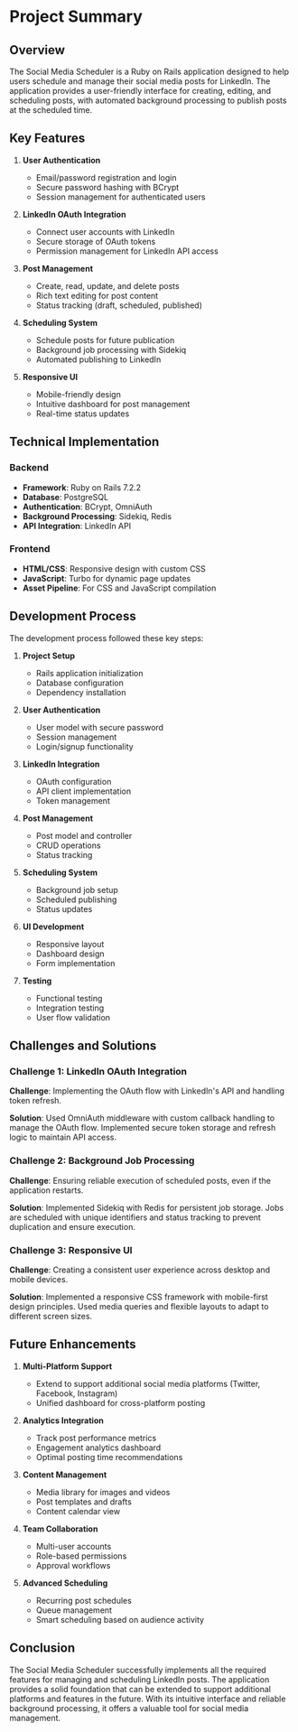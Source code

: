 # Project Summary

## Overview

The Social Media Scheduler is a Ruby on Rails application designed to help users schedule and manage their social media posts for LinkedIn. The application provides a user-friendly interface for creating, editing, and scheduling posts, with automated background processing to publish posts at the scheduled time.

## Key Features

1. **User Authentication**
   - Email/password registration and login
   - Secure password hashing with BCrypt
   - Session management for authenticated users

2. **LinkedIn OAuth Integration**
   - Connect user accounts with LinkedIn
   - Secure storage of OAuth tokens
   - Permission management for LinkedIn API access

3. **Post Management**
   - Create, read, update, and delete posts
   - Rich text editing for post content
   - Status tracking (draft, scheduled, published)

4. **Scheduling System**
   - Schedule posts for future publication
   - Background job processing with Sidekiq
   - Automated publishing to LinkedIn

5. **Responsive UI**
   - Mobile-friendly design
   - Intuitive dashboard for post management
   - Real-time status updates

## Technical Implementation

### Backend

- **Framework**: Ruby on Rails 7.2.2
- **Database**: PostgreSQL
- **Authentication**: BCrypt, OmniAuth
- **Background Processing**: Sidekiq, Redis
- **API Integration**: LinkedIn API

### Frontend

- **HTML/CSS**: Responsive design with custom CSS
- **JavaScript**: Turbo for dynamic page updates
- **Asset Pipeline**: For CSS and JavaScript compilation

## Development Process

The development process followed these key steps:

1. **Project Setup**
   - Rails application initialization
   - Database configuration
   - Dependency installation

2. **User Authentication**
   - User model with secure password
   - Session management
   - Login/signup functionality

3. **LinkedIn Integration**
   - OAuth configuration
   - API client implementation
   - Token management

4. **Post Management**
   - Post model and controller
   - CRUD operations
   - Status tracking

5. **Scheduling System**
   - Background job setup
   - Scheduled publishing
   - Status updates

6. **UI Development**
   - Responsive layout
   - Dashboard design
   - Form implementation

7. **Testing**
   - Functional testing
   - Integration testing
   - User flow validation

## Challenges and Solutions

### Challenge 1: LinkedIn OAuth Integration

**Challenge**: Implementing the OAuth flow with LinkedIn's API and handling token refresh.

**Solution**: Used OmniAuth middleware with custom callback handling to manage the OAuth flow. Implemented secure token storage and refresh logic to maintain API access.

### Challenge 2: Background Job Processing

**Challenge**: Ensuring reliable execution of scheduled posts, even if the application restarts.

**Solution**: Implemented Sidekiq with Redis for persistent job storage. Jobs are scheduled with unique identifiers and status tracking to prevent duplication and ensure execution.

### Challenge 3: Responsive UI

**Challenge**: Creating a consistent user experience across desktop and mobile devices.

**Solution**: Implemented a responsive CSS framework with mobile-first design principles. Used media queries and flexible layouts to adapt to different screen sizes.

## Future Enhancements

1. **Multi-Platform Support**
   - Extend to support additional social media platforms (Twitter, Facebook, Instagram)
   - Unified dashboard for cross-platform posting

2. **Analytics Integration**
   - Track post performance metrics
   - Engagement analytics dashboard
   - Optimal posting time recommendations

3. **Content Management**
   - Media library for images and videos
   - Post templates and drafts
   - Content calendar view

4. **Team Collaboration**
   - Multi-user accounts
   - Role-based permissions
   - Approval workflows

5. **Advanced Scheduling**
   - Recurring post schedules
   - Queue management
   - Smart scheduling based on audience activity

## Conclusion

The Social Media Scheduler successfully implements all the required features for managing and scheduling LinkedIn posts. The application provides a solid foundation that can be extended to support additional platforms and features in the future. With its intuitive interface and reliable background processing, it offers a valuable tool for social media management.

